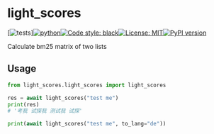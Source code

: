 # light_scores
<!--- light_scores  light_scores  light_scores light_scores --->
[![tests](https://github.com/ffreemt/light_scores/actions/workflows/routine-tests.yml/badge.svg)][![python](https://img.shields.io/static/v1?label=python+&message=3.7%2B&color=blue)](https://img.shields.io/static/v1?label=python+&message=3.7%2B&color=blue)[![Code style: black](https://img.shields.io/badge/code%20style-black-000000.svg)](https://github.com/psf/black)[![License: MIT](https://img.shields.io/badge/License-MIT-yellow.svg)](https://opensource.org/licenses/MIT)[![PyPI version](https://badge.fury.io/py/light_scores.svg)](https://badge.fury.io/py/light_scores)

Calculate bm25 matrix of two lists

## Usage

```python
from light_scores.light_scores import light_scores

res = await light_scores("test me")
print(res)
# '考我 试探我 测试我 试探'

print(await light_scores("test me", to_lang="de"))